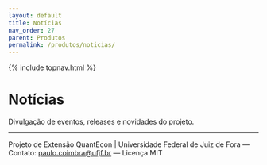 ```yaml
---
layout: default
title: Notícias
nav_order: 27
parent: Produtos
permalink: /produtos/noticias/
---
```


{% include topnav.html %}

# Notícias
Divulgação de eventos, releases e novidades do projeto.

---

<p class="qe-footer">
  Projeto de Extensão QuantEcon | Universidade Federal de Juiz de Fora — 
  Contato: <a href="mailto:paulo.coimbra@ufjf.br">paulo.coimbra@ufjf.br</a> — Licença MIT
</p>
